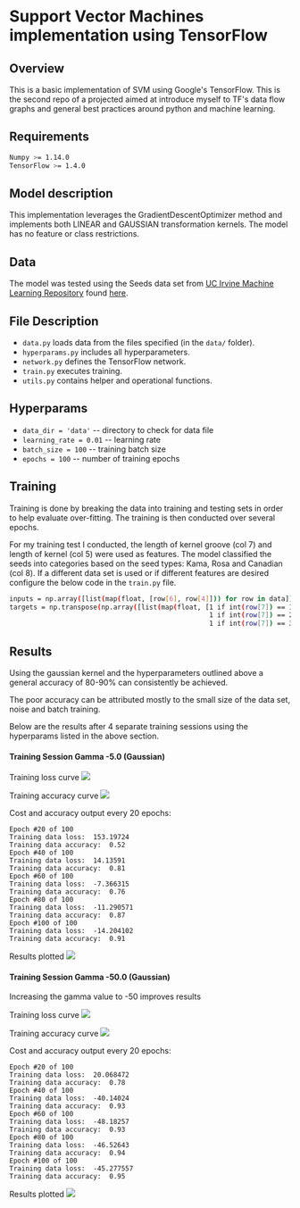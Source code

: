 # Support Vector Machines implementation using TensorFlow

## Overview
This is a basic implementation of SVM using Google's TensorFlow. This is the second repo of a projected aimed at introduce myself to TF's data flow graphs and general best practices around python and machine learning.

## Requirements
```bash
Numpy >= 1.14.0
TensorFlow >= 1.4.0
```

## Model description
This implementation leverages the GradientDescentOptimizer method and implements both LINEAR and GAUSSIAN transformation kernels. The model has no feature or class restrictions.

## Data
The model was tested using the Seeds data set from [UC Irvine Machine Learning Repository](http://mlr.cs.umass.edu/ml/index.html) found [here](http://archive.ics.uci.edu/ml/datasets/seeds).

## File Description
* `data.py` loads data from the files specified (in the `data/` folder).
* `hyperparams.py` includes all hyperparameters.
* `network.py` defines the TensorFlow network.
* `train.py` executes training.
* `utils.py` contains helper and operational functions.

## Hyperparams
* `data_dir = 'data'` -- directory to check for data file
* `learning_rate = 0.01` -- learning rate
* `batch_size = 100` -- training batch size
* `epochs = 100` -- number of training epochs

## Training
Training is done by breaking the data into training and testing sets in order to help evaluate over-fitting. The training is then conducted over several epochs.

For my training test I conducted, the length of kernel groove (col 7) and length of kernel (col 5) were used as features. The model classified the seeds into categories based on the seed types: Kama, Rosa and Canadian (col 8). If a different data set is used or if different features are desired configure the below code in the `train.py` file.
```bash
inputs = np.array([list(map(float, [row[6], row[4]])) for row in data])
targets = np.transpose(np.array([list(map(float, [1 if int(row[7]) == 1 else -1,
                                                  1 if int(row[7]) == 2 else -1,
                                                  1 if int(row[7]) == 3 else -1])) for row in data]))
```

## Results
Using the gaussian kernel and the hyperparameters outlined above a general accuracy of 80-90% can consistently be achieved.

The poor accuracy can be attributed mostly to the small size of the data set, noise and batch training.

Below are the results after 4 separate training sessions using the hyperparams listed in the above section.

#### Training Session Gamma -5.0 (Gaussian)

Training loss curve 
<img src="fig/gaus-multi-loss.png">

Training accuracy curve 
<img src="fig/gaus-multi-accuracy.png">

Cost and accuracy output every 20 epochs:
```
Epoch #20 of 100
Training data loss:  153.19724
Training data accuracy:  0.52
Epoch #40 of 100
Training data loss:  14.13591
Training data accuracy:  0.81
Epoch #60 of 100
Training data loss:  -7.366315
Training data accuracy:  0.76
Epoch #80 of 100
Training data loss:  -11.290571
Training data accuracy:  0.87
Epoch #100 of 100
Training data loss:  -14.204102
Training data accuracy:  0.91
```

Results plotted
<img src="fig/gaus-multi-result.png">

#### Training Session Gamma -50.0 (Gaussian)

Increasing the gamma value to -50 improves results

Training loss curve 
<img src="fig/gaus-multi-loss2.png">

Training accuracy curve 
<img src="fig/gaus-multi-accuracy2.png">

Cost and accuracy output every 20 epochs:
```
Epoch #20 of 100
Training data loss:  20.068472
Training data accuracy:  0.78
Epoch #40 of 100
Training data loss:  -40.14024
Training data accuracy:  0.93
Epoch #60 of 100
Training data loss:  -48.18257
Training data accuracy:  0.93
Epoch #80 of 100
Training data loss:  -46.52643
Training data accuracy:  0.94
Epoch #100 of 100
Training data loss:  -45.277557
Training data accuracy:  0.95
```

Results plotted
<img src="fig/gaus-multi-result2.png">